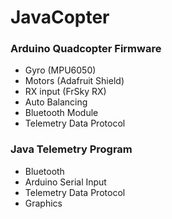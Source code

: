 # JavaCopter

### Arduino Quadcopter Firmware
- Gyro (MPU6050)
- Motors (Adafruit Shield)
- RX input (FrSky RX)
- Auto Balancing
- Bluetooth Module
- Telemetry Data Protocol

### Java Telemetry Program
- Bluetooth
- Arduino Serial Input
- Telemetry Data Protocol
- Graphics
